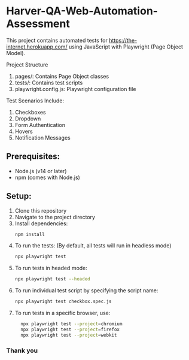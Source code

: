 # Harver-QA-Web-Automation-Assessment

This project contains automated tests for https://the-internet.herokuapp.com/ using JavaScript with Playwright (Page
Object Model).

Project Structure

1. pages/: Contains Page Object classes
2. tests/: Contains test scripts
3. playwright.config.js: Playwright configuration file

Test Scenarios Include:

1. Checkboxes
2. Dropdown
3. Form Authentication
4. Hovers
5. Notification Messages

## Prerequisites:

- Node.js (v14 or later)
- npm (comes with Node.js)

## Setup:

1. Clone this repository
2. Navigate to the project directory
3. Install dependencies:
   ```bash
   npm install

4. To run the tests: (By default, all tests will run in headless mode)
   ```bash
   npx playwright test

5. To run tests in headed mode:
   ```bash
   npx playwright test --headed

6. To run individual test script by specifying the script name:
   ```bash
   npx playwright test checkbox.spec.js 

7. To run tests in a specific browser, use:
   ```bash
     npx playwright test --project=chromium
     npx playwright test --project=firefox
     npx playwright test --project=webkit 

### Thank you
